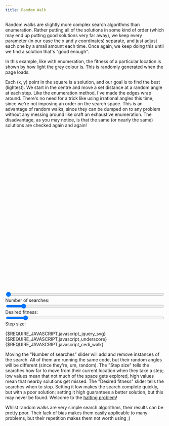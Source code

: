```yaml
---
title: Random Walk
---
```

Random walks are slightly more complex search algorithms than enumeration. Rather putting all of the solutions in some kind of order (which may end up putting good solutions very far away), we keep every parameter (in our case the x and y coordinates) separate, and just adjust each one by a small amount each time. Once again, we keep doing this until we find a solution that's "good enough".

In this example, like with enumeration, the fitness of a particular location is shown by how light the grey colour is. This is randomly generated when the page loads.

Each (x, y) point in the square is a solution, and our goal is to find the best (lightest). We start in the centre and move a set distance at a random angle at each step. Like the enumeration method, I've made the edges wrap around. There's no need for a trick like using irrational angles this time, since we're not imposing an order on the search space. This is an advantage of random walks, since they can be dumped on to any problem without any messing around like  craft an exhaustive enumeration. The disadvantage, as you may notice, is that the same (or nearly the same) solutions are checked again and again!

<div id="walk_playfield" style="width: 500px; height: 500px;"></div>
<form action="#" type="get">
<div>
  <input type="range" name="_" id="walk_number" min="0" max="10" value="0" style="width: 500px;" />
  <label for="walk_number">Number of searches:</label>&nbsp;&nbsp;<a id="walk_number_display"></a>
</div>
<div>
  <input type="range" name="_" id="walk_fitness" min="0" max="100" value="10" style="width:500px;" />
  <label for="walk_fitness">Desired fitness:</label>&nbsp;&nbsp;<a id="walk_fitness_display"></a>
</div>
<div>
  <input type="range" name="_" id="walk_step" min="1" max="10" value="2" style="width: 500px;" />
  <label for="walk_step">Step size:</label>&nbsp;&nbsp;<a id="walk_step_display"></a>
</div>
</form>
{$REQUIRE_JAVASCRIPT,javascript_jquery_svg}
{$REQUIRE_JAVASCRIPT,javascript_underscore}
{$REQUIRE_JAVASCRIPT,javascript_cedi_walk}

Moving the "Number of searches" slider will add and remove instances of the search. All of them are running the same code, but their random angles will be different (since they're, um, random). The "Step size" tells the searches how far to move from their current location when they take a step; low values mean that not much of the space gets explored, high values mean that nearby solutions get missed. The "Desired fitness" slider tells the searches when to stop. Setting it low makes the search complete quickly, but with a poor solution; setting it high guarantees a better solution, but this may never be found. Welcome to the [halting problem](http://en.wikipedia.org/wiki/Halting_problem)!

Whilst random walks are very simple search algorithms, their results can be pretty poor. Their lack of bias makes them easily applicable to many problems, but their repetition makes them not worth using ;)
